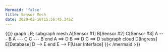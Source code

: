 ```yaml
---
Mermaid: 'false'
title: Sensor Mesh
date: 2020-02-19T15:56:45.245Z
---
```

{{<mermaid>}} graph LR;
        subgraph mesh
        A\[Sensor #1]         B\[Sensor #2]         C\[Sensor #3]         A --- B
        A --- C
        C --- B
        end
        A ==> D
        B ==> D
        C ==> D
        subgraph cloud
        D\[Ingress]         E\[Database]         D --> E
        end
        E --> F\[User Interface] {{< /mermaid >}}
